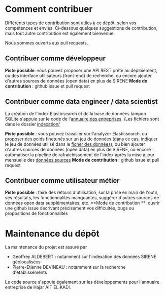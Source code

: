 # Comment contribuer

Différents types de contribution sont utiles à ce dépôt, selon vos compétences et envies. Ci-dessous quelques suggestions de contribution, mais tout autre contribution est également bienvenue.

Nous sommes ouverts aux pull requests.

## Contribuer comme développeur

**Piste possible**: vous pouvez proposer une API REST prête au déploiement, ou des interface utilisateurs (front-end) de recherche, ou encore ajouter d'autres sources de données (open data) en plus de SIRENE
**Mode de contribution** : github issue et pull request

## Contribuer comme data engineer / data scientist

La création de l'index Elasticsearch et de la base de données tampon SQLite s'appuie sur le code de l'[annuaire des entreprises](https://github.com/etalab/annuaire-entreprises-search-infra). /Les fichiers sont dans le dossier [indexation/](indexation/)

**Piste possible** : vous pouvez travailler sur l'analyzer Elasticsearch, ou proposer des poids finetunés sur un jeu de données (dans ce cas, indiquer le jeu de données utilisé dans le [ficher des données](data_sources.txt)), ou bien ajouter d'autres sources de données (open data) en plus de SIRENE, ou encore automatiser la pipeline de rafraichissement de l'index après la mise à jour mensuelle des [données sources](https://files.data.gouv.fr/geo-sirene/last/)
**Mode de contribution** : github issue et pull request

## Contribuer comme utilisateur métier

**Piste possible** : faire des retours d'utilisation, sur la prise en main de l'outil, ses résultats, les fonctionnalités manquantes, suggérer d'autres sources de données open data supplémentaires, etc.
**Mode de contribution **: ouvrir une github issue décrivant précisément vos difficultés, bugs ou propositions de fonctionnalités

# Maintenance du dépôt

La maintenance du projet est assuré par
- Geoffrey ALDEBERT : notamment sur l'indexation des données SIRENE géolocalisées
- Pierre-Etienne DEVINEAU : notamment sur la recherche d'établissements

Le code source s'appuie également sur les développements pour l'annuaire entreprise de Hajar AIT EL KADI.
